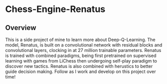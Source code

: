 # Chess-Engine-Renatus
## Overview
This is a side project of mine to learn more about Deep-Q-Learning. The model, Renatus, is built on a convolutional network with residual blocks and convolutional layers, clocking in at 27 million trainable parameters. Renatus is trained with combined paradigms, being first pretrained on supervised learning with games from LiChess then undergoing self-play paradigm to discover new tactics. Renatus is also combined with herustics to better guide decision making. Follow as I work and develop on this project over time! 
